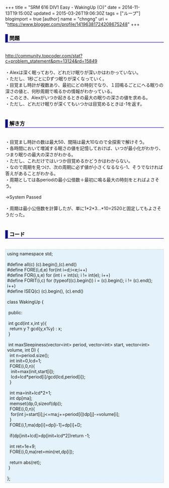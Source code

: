+++
title = "SRM 616 DIV1 Easy - WakingUp (○)"
date = 2014-11-13T19:15:00Z
updated = 2015-03-26T19:06:30Z
tags = ["ループ"]
blogimport = true 
[author]
	name = "chngng"
	uri = "https://www.blogger.com/profile/14196381724208675248"
+++

<div dir="ltr" style="text-align: left;" trbidi="on"><h3 style="border-bottom: 2px solid slateblue; border-left: 8px solid navy; color: black; padding: 0px 0px 1px 5px;">問題 </h3><br /><a href="http://community.topcoder.com/stat?c=problem_statement&amp;pm=13124&amp;rd=15849" target="_blank">http://community.topcoder.com/stat?c=problem_statement&amp;pm=13124&amp;rd=15849</a><br /><br />・Alexは深く眠っており、どれだけ眠りが深いかはわかっていない。<br />・ただし、1秒ごとにDずつ眠りが深くなっていく。<br />・目覚まし時計が複数あり、最初にどの時刻でなり、１回鳴るごとにへる眠りの深さの値と、何秒周期で鳴るかの情報がわかっている。<br />・このとき、Alexがいつか起きるときの最大の眠りの深さの値を求める。<br />・ただし、どれだけ眠りが深くてもいつかは目覚めるときは-1を返す。<br /><br /><h3 style="border-bottom: 2px solid slateblue; border-left: 8px solid navy; color: black; padding: 0px 0px 1px 5px;">解き方 </h3><br />・目覚まし時計の数は最大50、間隔は最大10なので全探索で解けそう。<br />・各時間において増減する眠さの値を記憶しておけば、いつが最小化がわかり、つまり眠りの最大の深さがわかる。<br />・ただし、これだけではいつか目覚めるかどうかはわからない。<br />・なので周期を見つけ、次の周期に必ず値が小さくなるなら-1、そうでなければ答えがあることがわかる。<br />・周期としては各periodの最小公倍数＋最初に鳴る最大の時刻をとればよさそう。<br /><br />→System Passed<br /><br />・周期は最小公倍数を計算したが、単に1*2*3...*10=2520と固定してもよさそうだった。<br /><br /><h3 style="border-bottom: 2px solid slateblue; border-left: 8px solid navy; color: black; padding: 0px 0px 1px 5px;">コード </h3><br /><div style="background-color: #e3f2fb; border: 1px dotted #CCCCCC; padding: 5px;">using namespace std;<br /><br />#define all(c) (c).begin(),(c).end()<br />#define FORE(i,d,e) for(int i=d;i&lt;e;i++)<br />#define FOR(i,s,e) for (int i = int(s); i != int(e); i++)<br />#define FORIT(i,c) for (typeof((c).begin()) i = (c).begin(); i != (c).end(); i++)<br />#define ISEQ(c) (c).begin(), (c).end()<br /><br />class WakingUp {<br /><br /><span class="Apple-tab-span" style="white-space: pre;"> </span>public:<br /><br /><span class="Apple-tab-span" style="white-space: pre;"> </span>int gcd(int x,int y){<br /><span class="Apple-tab-span" style="white-space: pre;">  </span>return y ? gcd(y,x%y) : x;<br /><span class="Apple-tab-span" style="white-space: pre;"> </span>}<br /><br /><span class="Apple-tab-span" style="white-space: pre;"> </span>int maxSleepiness(vector&lt;int&gt; period, vector&lt;int&gt; start, vector&lt;int&gt; volume, int D) {<br /><span class="Apple-tab-span" style="white-space: pre;">  </span>int n=period.size();<br /><span class="Apple-tab-span" style="white-space: pre;">  </span>int init=0,lcd=1;<br /><span class="Apple-tab-span" style="white-space: pre;">  </span>FORE(i,0,n){<br /><span class="Apple-tab-span" style="white-space: pre;">   </span>init=max(init,start[i]);<br /><span class="Apple-tab-span" style="white-space: pre;">   </span>lcd=lcd*period[i]/gcd(lcd,period[i]);<br /><span class="Apple-tab-span" style="white-space: pre;">  </span>}<br /><br /><span class="Apple-tab-span" style="white-space: pre;">  </span>int ma=init+lcd*2+1;<br /><span class="Apple-tab-span" style="white-space: pre;">  </span>int dp[ma];<br /><span class="Apple-tab-span" style="white-space: pre;">  </span>memset(dp,0,sizeof(dp));<br /><span class="Apple-tab-span" style="white-space: pre;">  </span>FORE(i,0,n){<br /><span class="Apple-tab-span" style="white-space: pre;">   </span>for(int j=start[i];j&lt;=ma;j+=period[i])dp[j]-=volume[i];<br /><span class="Apple-tab-span" style="white-space: pre;">  </span>}<br /><span class="Apple-tab-span" style="white-space: pre;">  </span>FORE(i,1,ma)dp[i]=dp[i-1]+dp[i]+D;<br /><br /><span class="Apple-tab-span" style="white-space: pre;">  </span>if(dp[init+lcd]&gt;dp[init+lcd*2])return -1;<br /><br /><span class="Apple-tab-span" style="white-space: pre;">  </span>int ret=1e+9;<br /><span class="Apple-tab-span" style="white-space: pre;">  </span>FORE(i,0,ma)ret=min(ret,dp[i]);<br /><br /><span class="Apple-tab-span" style="white-space: pre;">  </span>return abs(ret);<br /><span class="Apple-tab-span" style="white-space: pre;"> </span>}<br /><br />};</div></div>
